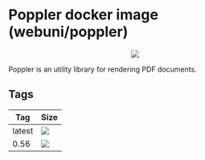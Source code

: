 Poppler docker image (webuni/poppler)
=====================================

<p align="center"><img src="https://upload.wikimedia.org/wikipedia/commons/thumb/3/36/Poppler_logotype.svg/100px-Poppler_logotype.svg.png"></p>

Poppler is an utility library for rendering PDF documents.

Tags
----

 Tag    | Size
--------| ----
 latest | [![](https://images.microbadger.com/badges/image/webuni/poppler.svg)](https://microbadger.com/images/webuni/poppler)
 0.56   | [![](https://images.microbadger.com/badges/image/webuni/poppler:0.56.svg)](https://microbadger.com/images/webuni/poppler:0.56)
